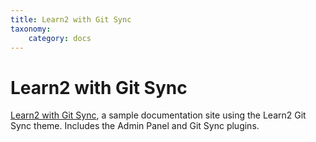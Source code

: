 ```yaml
---
title: Learn2 with Git Sync
taxonomy:
    category: docs
---
```


# Learn2 with Git Sync

[Learn2 with Git Sync](https://github.com/hibbitts-design/grav-skeleton-learn2-with-git-sync), a sample documentation site using the Learn2 Git Sync theme. Includes the Admin Panel and Git Sync plugins.
